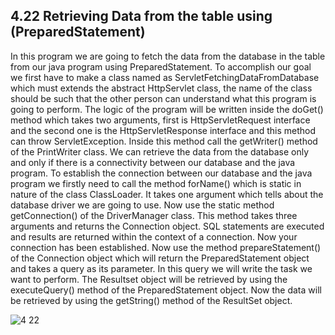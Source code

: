 4.22 Retrieving Data from the table using (PreparedStatement)
-------------------------------------------------------------
In this program we are going to fetch the data from the database in the table from our java program using PreparedStatement. 
To accomplish our goal we first have to make a class named as ServletFetchingDataFromDatabase which must extends the abstract HttpServlet class, the name of the class should be such that the other person can understand what this program is going to perform. The logic of the program will be written inside the doGet() method which takes two arguments, first is HttpServletRequest interface and the second one is the HttpServletResponse interface and this method can throw ServletException.
Inside this method call the getWriter() method of the PrintWriter class. We can retrieve the data from the database only and only if there is a connectivity between our database and the java program. To establish the connection between our database and the java program we firstly need to call the method forName() which is static in nature of the class ClassLoader. It takes one argument which tells about the database driver  we are going to use. Now use the static method getConnection() of the DriverManager class. This method takes three arguments and returns the Connection object. SQL statements are executed and  results are returned within the context of a connection. Now your connection has been established. Now use the method prepareStatement() of the Connection object which will return the PreparedStatement object and takes a query as its parameter. In this query we will write the task we want to perform. The Resultset object will be retrieved by using the executeQuery() method of the PreparedStatement object. Now the data will be retrieved by using the getString() method of the ResultSet object.


![4 22](https://cloud.githubusercontent.com/assets/17025509/13453767/9ea14328-e078-11e5-95c2-339e711aa15f.PNG)

